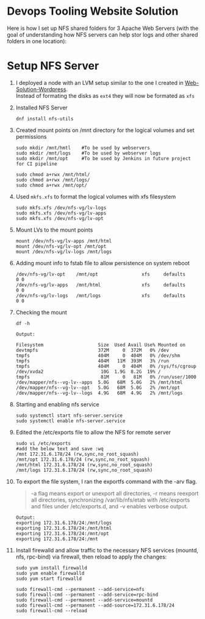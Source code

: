 # Devops Tooling Website Solution

Here is how I set up NFS shared folders for 3 Apache Web Servers (with the goal of understanding how NFS servers can help stor logs and other shared folders in one location):

# Setup NFS Server

1. I deployed a node with an LVM setup similar to the one I created in [Web-Solution-Wordpress](https://github.com/chauntelkellar/Web-Solution-Wordpress/blob/main/Project-Notes.md). <br> Instead of formating the disks as `ext4` they will now be formated as `xfs`

2. Installed NFS Server

   `dnf install nfs-utils`
   
3. Created mount points on /mnt directory for the logical volumes and set permissions
   
   ```
   sudo mkdir /mnt/hmtl    #To be used by webservers
   sudo mkdir /mnt/logs    #To be used by webserver logs
   sudo mkdir /mnt/opt     #To be used by Jenkins in future project for CI pipeline
   
   sudo chmod a+rwx /mnt/html/
   sudo chmod a+rwx /mnt/logs/
   sudo chmod a+rwx /mnt/opt/
   ```
 4. Used `mkfs.xfs` to format the logical volumes with xfs filesystem
 
    ```
    sudo mkfs.xfs /dev/nfs-vg/lv-logs
    sudo mkfs.xfs /dev/nfs-vg/lv-apps
    sudo mkfs.xfs /dev/nfs-vg/lv-opt
    ```
 
 5. Mount LVs to the mount points
    
    ```
    mount /dev/nfs-vg/lv-apps /mnt/html
    mount /dev/nfs-vg/lv-opt /mnt/opt
    mount /dev/nfs-vg/lv-logs /mnt/logs
    ```
    
 6.  Adding mount info to fstab file to allow persistence on system reboot
     
     ```
     /dev/nfs-vg/lv-opt    /mnt/opt                xfs     defaults        0 0
     /dev/nfs-vg/lv-apps   /mnt/html               xfs     defaults        0 0
     /dev/nfs-vg/lv-logs   /mnt/logs               xfs     defaults        0 0
     ```
     
7. Checking the mount

   ```
   df -h 
   
   Output:
   
   Filesystem                    Size  Used Avail Use% Mounted on
   devtmpfs                      372M     0  372M   0% /dev
   tmpfs                         404M     0  404M   0% /dev/shm
   tmpfs                         404M   11M  393M   3% /run
   tmpfs                         404M     0  404M   0% /sys/fs/cgroup
   /dev/xvda2                     10G  1.9G  8.2G  19% /
   tmpfs                          81M     0   81M   0% /run/user/1000
   /dev/mapper/nfs--vg-lv--apps  5.0G   68M  5.0G   2% /mnt/html
   /dev/mapper/nfs--vg-lv--opt   5.0G   68M  5.0G   2% /mnt/opt
   /dev/mapper/nfs--vg-lv--logs  4.9G   68M  4.9G   2% /mnt/logs

8. Starting and enabling nfs service

   ```
   sudo systemctl start nfs-server.service
   sudo systemctl enable nfs-server.service
   ```
   
 9. Edited the /etc/exports file to allow the NFS for remote server
 
    ```
    sudo vi /etc/exports
    #add the below text and save :wq
    /mnt 172.31.6.178/24 (rw,sync,no_root_squash)
    /mnt/opt 172.31.6.178/24 (rw,sync,no_root_squash)
    /mnt/html 172.31.6.178/24 (rw,sync,no_root_squash)
    /mnt/logs 172.31.6.178/24 (rw,sync,no_root_squash)
    ```
    
10. To export the file system, I ran the exportfs command with the -arv flag.  

    > -a flag means export or unexport all directories, -r means reexport all directories, synchronizing /var/lib/nfs/etab with /etc/exports and files under /etc/exports.d, and -v enables verbose output.
    
    ```
    Output:
    exporting 172.31.6.178/24:/mnt/logs
    exporting 172.31.6.178/24:/mnt/html
    exporting 172.31.6.178/24:/mnt/opt
    exporting 172.31.6.178/24:/mnt
    ```
    
11. Install firewalld and allow traffic to the necessary NFS services (mountd, nfs, rpc-bind) via firewall, then reload to apply the changes:

    ```
    sudo yum install firewalld
    sudo yum enable firewalld
    sudo yum start firewalld
    
    sudo firewall-cmd --permanent --add-service=nfs
    sudo firewall-cmd --permanent --add-service=rpc-bind
    sudo firewall-cmd --permanent --add-service=mountd
    sudo firewall-cmd --permanent --add-source=172.31.6.178/24
    sudo firewall-cmd --reload
    ```
   
